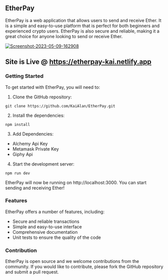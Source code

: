 ## EtherPay

EtherPay is a web application that allows users to send and receive Ether. It is a simple and easy-to-use platform that is perfect for both beginners and experienced crypto users. EtherPay is also secure and reliable, making it a great choice for anyone looking to send or receive Ether.

<a href="https://ibb.co/s59qVMS"><img src="https://i.ibb.co/s59qVMS/Screenshot-2023-05-09-162908.png" alt="Screenshot-2023-05-09-162908" border="0"></a>

## Site is Live @ https://etherpay-kai.netlify.app

### Getting Started

To get started with EtherPay, you will need to:

1. Clone the GitHub repository:

```
git clone https://github.com/KaiAlan/EtherPay.git
```

2. Install the dependencies:

```
npm install
```

3. Add Dependencies: 

* Alchemy Api Key
* Metamask Private Key
* Giphy Api


4. Start the development server:

```
npm run dev
```

EtherPay will now be running on http://localhost:3000. You can start sending and receiving Ether!

### Features

EtherPay offers a number of features, including:

* Secure and reliable transactions
* Simple and easy-to-use interface
* Comprehensive documentation
* Unit tests to ensure the quality of the code

### Contribution

EtherPay is open source and we welcome contributions from the community. If you would like to contribute, please fork the GitHub repository and submit a pull request.
